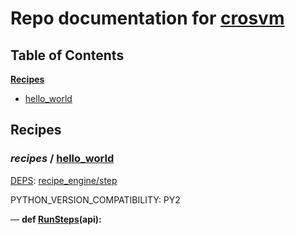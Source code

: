 <!--- AUTOGENERATED BY `./recipes.py test train` -->
# Repo documentation for [crosvm](https://chromium.googlesource.com/crosvm/crosvm.git)
## Table of Contents

**[Recipes](#Recipes)**
  * [hello_world](#recipes-hello_world)
## Recipes

### *recipes* / [hello\_world](/infra/recipes/hello_world.py)

[DEPS](/infra/recipes/hello_world.py#7): [recipe\_engine/step][recipe_engine/recipe_modules/step]

PYTHON_VERSION_COMPATIBILITY: PY2

&mdash; **def [RunSteps](/infra/recipes/hello_world.py#12)(api):**

[recipe_engine/recipe_modules/step]: https://chromium.googlesource.com/infra/luci/recipes-py.git/+/7b42800366a15f34b28e62f6bcb1cddcb2206db0/README.recipes.md#recipe_modules-step
